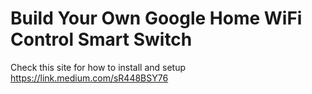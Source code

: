 # Build Your Own Google Home WiFi Control Smart Switch

Check this site for how to install and setup https://link.medium.com/sR448BSY76
